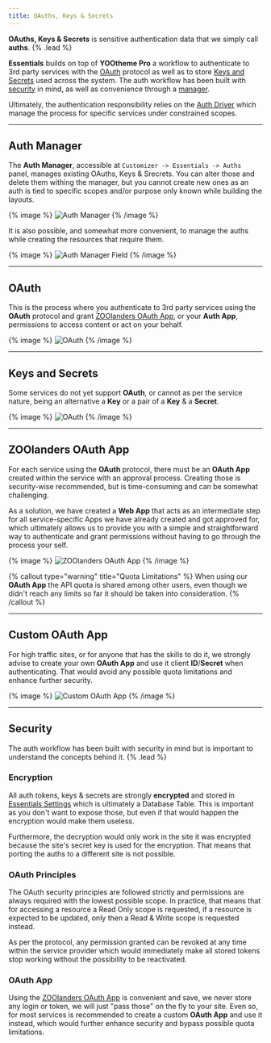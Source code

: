 ```yaml
---
title: OAuths, Keys & Secrets
---
```


**OAuths, Keys & Secrets** is sensitive authentication data that we simply call **auths**. {% .lead %}

**Essentials** builds on top of **YOOtheme Pro** a workflow to authenticate to 3rd party services with the [OAuth](#oauth) protocol as well as to store [Keys and Secrets](#keys-and-secrets) used across the system. The auth workflow has been built with [security](#security) in mind, as well as convenience through a [manager](#auth-manager).

Ultimately, the authentication responsibility relies on the [Auth Driver](./auths/drivers) which manage the process for specific services under constrained scopes.

---

## Auth Manager

The **Auth Manager**, accessible at `Customizer -> Essentials -> Auths` panel, manages existing OAuths, Keys & Srecrets. You can alter those and delete them withing the manager, but you cannot create new ones as an auth is tied to specific scopes and/or purpose only known while building the layouts.

{% image %}
![Auth Manager](/assets/ytp/auths-manager.gif)
{% /image %}

It is also possible, and somewhat more convenient, to manage the auths while creating the resources that require them.

{% image %}
![Auth Manager Field](/assets/ytp/auths-manager-field.webp)
{% /image %}

---

## OAuth

This is the process where you authenticate to 3rd party services using the **OAuth** protocol and grant [ZOOlanders OAuth App](#zoolanders-oauth-app), or your **Auth App**, permissions to access content or act on your behalf.

{% image %}
![OAuth](/assets/ytp/auths-oauth.webp)
{% /image %}

---

## Keys and Secrets

Some services do not yet support **OAuth**, or cannot as per the service nature, being an alternative a **Key** or a pair of a **Key** & a **Secret**.

{% image %}
![OAuth](/assets/ytp/auths-key.webp)
{% /image %}

---

## ZOOlanders OAuth App

For each service using the **OAuth** protocol, there must be an **OAuth App** created within the service with an approval process. Creating those is security-wise recommended, but is time-consuming and can be somewhat challenging.

As a solution, we have created a **Web App** that acts as an intermediate step for all service-specific Apps we have already created and got approved for, which ultimately allows us to provide you with a simple and straightforward way to authenticate and grant permissions without having to go through the process your self.

{% image %}
![ZOOlanders OAuth App](/assets/ytp/zl-oauth-app.webp)
{% /image %}

{% callout type="warning" title="Quota Limitations" %}
When using our **OAuth App** the API quota is shared among other users, even though we didn't reach any limits so far it should be taken into consideration.
{% /callout %}

---

## Custom OAuth App

For high traffic sites, or for anyone that has the skills to do it, we strongly advise to create your own **OAuth App** and use it client **ID**/**Secret** when authenticating. That would avoid any possible quota limitations and enhance further security.

{% image %}
![Custom OAuth App](/assets/ytp/auths-custom-app.webp)
{% /image %}

---

## Security

The auth workflow has been built with security in mind but is important to understand the concepts behind it. {% .lead %}

### Encryption

All auth tokens, keys & secrets are strongly **encrypted** and stored in [Essentials Settings](./settings) which is ultimately a Database Table. This is important as you don't want to expose those, but even if that would happen the encryption would make them useless.

Furthermore, the decryption would only work in the site it was encrypted because the site's secret key is used for the encryption. That means that porting the auths to a different site is not possible.

### OAuth Principles

The OAuth security principles are followed strictly and permissions are always required with the lowest possible scope. In practice, that means that for accessing a resource a Read Only scope is requested, if a resource is expected to be updated, only then a Read & Write scope is requested instead.

As per the protocol, any permission granted can be revoked at any time within the service provider which would immediately make all stored tokens stop working without the possibility to be reactivated.

### OAuth App

Using the [ZOOlanders OAuth App](#zoolanders-oauth-app) is convenient and save, we never store any login or token, we will just "pass those" on the fly to your site. Even so, for most services is recommended to create a custom **OAuth App** and use it instead, which would further enhance security and bypass possible quota limitations.
